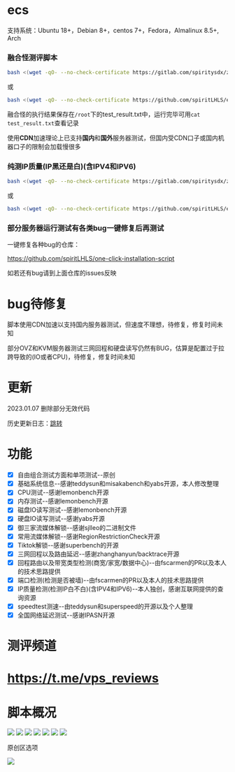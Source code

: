 # ecs

支持系统：Ubuntu 18+，Debian 8+，centos 7+，Fedora，Almalinux 8.5+, Arch

### 融合怪测评脚本

```bash
bash <(wget -qO- --no-check-certificate https://gitlab.com/spiritysdx/za/-/raw/main/ecs.sh)
```

或

```bash
bash <(wget -qO- --no-check-certificate https://github.com/spiritLHLS/ecs/raw/main/ecs.sh)
```

融合怪的执行结果保存在```/root```下的test_result.txt中，运行完毕可用```cat test_result.txt```查看记录

使用**CDN**加速理论上已支持**国内**和**国外**服务器测试，但国内受CDN口子或国内机器口子的限制会加载慢很多

### 纯测IP质量(IP黑还是白)(含IPV4和IPV6)

```bash
bash <(wget -qO- --no-check-certificate https://gitlab.com/spiritysdx/za/-/raw/main/qzcheck.sh)
```

或

```bash
bash <(wget -qO- --no-check-certificate https://github.com/spiritLHLS/ecs/raw/main/qzcheck.sh)
```

### 部分服务器运行测试有各类bug一键修复后再测试

一键修复各种bug的仓库：

https://github.com/spiritLHLS/one-click-installation-script

如若还有bug请到上面仓库的issues反映

# bug待修复

脚本使用CDN加速以支持国内服务器测试，但速度不理想，待修复，修复时间未知

部分OVZ和KVM服务器测试三网回程和硬盘读写仍然有BUG，估算是配置过于拉跨导致的(IO或者CPU)，待修复，修复时间未知

# 更新

2023.01.07 删除部分无效代码

历史更新日志：[跳转](https://github.com/spiritLHLS/ecs/blob/main/CHANGELOG.md)

# 功能

- [x] 自由组合测试方面和单项测试--原创
- [x] 基础系统信息--感谢teddysun和misakabench和yabs开源，本人修改整理
- [x] CPU测试--感谢lemonbench开源
- [x] 内存测试--感谢lemonbench开源
- [x] 磁盘IO读写测试--感谢lemonbench开源
- [x] 硬盘IO读写测试--感谢yabs开源
- [x] 御三家流媒体解锁--感谢sjlleo的二进制文件
- [x] 常用流媒体解锁--感谢RegionRestrictionCheck开源
- [x] Tiktok解锁--感谢superbench的开源
- [x] 三网回程以及路由延迟--感谢zhanghanyun/backtrace开源
- [x] 回程路由以及带宽类型检测(商宽/家宽/数据中心)--由fscarmen的PR以及本人的技术思路提供
- [x] 端口检测(检测是否被墙)--由fscarmen的PR以及本人的技术思路提供
- [x] IP质量检测(检测IP白不白)(含IPV4和IPV6)--本人独创，感谢互联网提供的查询资源
- [x] speedtest测速--由teddysun和superspeed的开源以及个人整理
- [x] 全国网络延迟测试--感谢IPASN开源

# 测评频道

# https://t.me/vps_reviews

# 脚本概况

![](https://github.com/spiritLHLS/ecs/raw/main/page/zhuye.png)
![](https://github.com/spiritLHLS/ecs/raw/main/page/1.png)
![](https://github.com/spiritLHLS/ecs/raw/main/page/2.png)
![](https://github.com/spiritLHLS/ecs/raw/main/page/3.png)
![](https://github.com/spiritLHLS/ecs/raw/main/page/4.png)
![](https://github.com/spiritLHLS/ecs/raw/main/page/5.png)
![](https://github.com/spiritLHLS/ecs/raw/main/page/6.png)

原创区选项

![](https://github.com/spiritLHLS/ecs/raw/main/page/yc.png)
